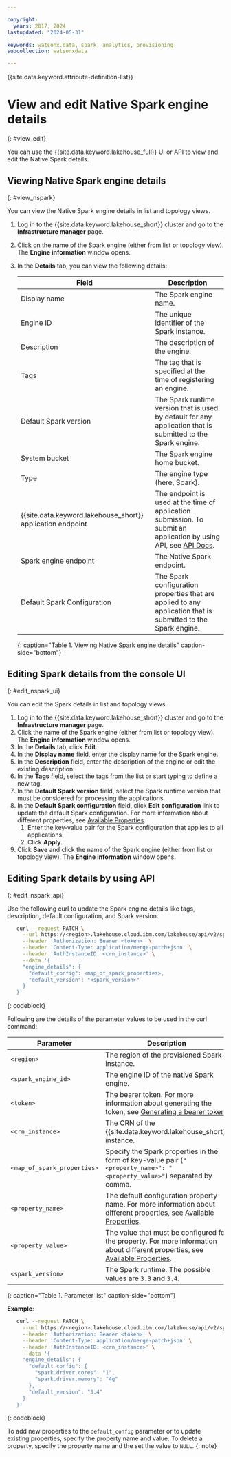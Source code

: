 ```yaml
---

copyright:
  years: 2017, 2024
lastupdated: "2024-05-31"

keywords: watsonx.data, spark, analytics, provisioning
subcollection: watsonxdata

---
```


{{site.data.keyword.attribute-definition-list}}

# View and edit Native Spark engine details
{: #view_edit}

You can use the {{site.data.keyword.lakehouse_full}} UI or API to view and edit the Native Spark details.

## Viewing Native Spark engine details
{: #view_nspark}

You can view the Native Spark engine details in list and topology views.

1. Log in to the {{site.data.keyword.lakehouse_short}} cluster and go to the **Infrastructure manager** page.
1. Click on the name of the Spark engine (either from list or topology view). The **Engine information** window opens.
1. In the **Details** tab, you can view the following details:

   | Field | Description |
   |-------------|-------------|
   | Display name | The Spark engine name. |
   | Engine ID | The unique identifier of the Spark instance. |
   | Description | The description of the engine. |
   | Tags | The tag that is specified at the time of registering an engine. |
   | Default Spark version | The Spark runtime version that is used by default for any application that is submitted to the Spark engine. |
   | System bucket | The Spark engine home bucket. |
   | Type | The engine type (here, Spark). |
   | {{site.data.keyword.lakehouse_short}} application endpoint | The endpoint is used at the time of application submission. To submit an application by using API, see [API Docs][def2]. |
   | Spark engine endpoint | The Native Spark endpoint. |
   | Default Spark Configuration | The Spark configuration properties that are applied to any application that is submitted to the Spark engine. |
   {: caption="Table 1. Viewing Native Spark engine details" caption-side="bottom"}

## Editing Spark details from the console UI
{: #edit_nspark_ui}

You can edit the Spark details in list and topology views.

1. Log in to the {{site.data.keyword.lakehouse_short}} cluster and go to the **Infrastructure manager** page.
1. Click the name of the Spark engine (either from list or topology view). The **Engine information** window opens.
1. In the **Details** tab, click **Edit**.
1. In the **Display name** field, enter the display name for the Spark engine.
1. In the **Description** field, enter the description of the engine or edit the existing description.
1. In the **Tags** field, select the tags from the list or start typing to define a new tag.
1. In the **Default Spark version** field, select the Spark runtime version that must be considered for processing the applications.
1. In the **Default Spark configuration** field, click **Edit configuration** link to update the default Spark configuration. For more information about different properties, see [Available Properties][def].
   1. Enter the key-value pair for the Spark configuration that applies to all applications.
   1. Click **Apply**.
1. Click **Save** and click the name of the Spark engine (either from list or topology view). The **Engine information** window opens.

## Editing Spark details by using API
{: #edit_nspark_api}

Use the following curl to update the Spark engine details like tags, description, default configuration, and Spark version.

```bash
   curl --request PATCH \
     --url https://<region>.lakehouse.cloud.ibm.com/lakehouse/api/v2/spark_engines/<spark_engine_id> \
     --header 'Authorization: Bearer <token>' \
     --header 'Content-Type: application/merge-patch+json' \
     --header 'AuthInstanceID: <crn_instance>' \
     --data '{
     "engine_details": {
       "default_config": <map_of_spark_properties>,
       "default_version": "<spark_version>"
     }
   }'
```
{: codeblock}

Following are the details of the parameter values to be used in the curl command:

| Parameter | Description |
| --- | --- |
| `<region>` | The region of the provisioned Spark instance. |
| `<spark_engine_id>` | The engine ID of the native Spark engine. |
| `<token>` | The bearer token. For more information about generating the token, see [Generating a bearer token][def5]. |
| `<crn_instance>` | The CRN of the {{site.data.keyword.lakehouse_short}} instance. |
| `<map_of_spark_properties>` | Specify the Spark properties in the form of key-value pair (`"<property_name>": "<property_value>"`) separated by comma. |
| `<property_name>` | The default configuration property name. For more information about different properties, see [Available Properties][def6]. |
| `<property_value>` | The value that must be configured for the property. For more information about different properties, see [Available Properties][def6]. |
| `<spark_version>` | The Spark runtime. The possible values are `3.3` and `3.4`. |
{: caption="Table 1. Parameter list" caption-side="bottom"}

**Example**:
```bash
   curl --request PATCH \
     --url https://<region>.lakehouse.cloud.ibm.com/lakehouse/api/v2/spark_engines/<spark_engine_id> \
     --header 'Authorization: Bearer <token>' \
     --header 'Content-Type: application/merge-patch+json' \
     --header 'AuthInstanceID: <crn_instance>' \
     --data '{
     "engine_details": {
       "default_config": {
         "spark.driver.cores": "1",
         "spark.driver.memory": "4g"
       },
       "default_version": "3.4"
     }
   }'
```
{: codeblock}

To add new properties to the `default_config` parameter or to update existing properties, specify the property name and value. To delete a property, specify the property name and the set the value to `NULL`.
{: note}

[def]: https://spark.apache.org/docs/latest/configuration.html#available-properties
[def2]: https://cloud.ibm.com/apidocs/watsonxdata-software#create-spark-engine-application
[def5]: https://cloud.ibm.com/apidocs/watsonxdata#authentication
[def6]: https://spark.apache.org/docs/latest/configuration.html#available-properties

